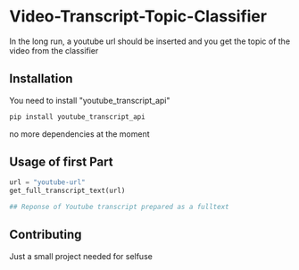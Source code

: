 # Video-Transcript-Topic-Classifier
In the long run, a youtube url should be inserted and you get the topic of the video from the classifier

## Installation
You need to install "youtube_transcript_api"

```bash
pip install youtube_transcript_api
```

no more dependencies at the moment

## Usage of first Part

```python
url = "youtube-url"
get_full_transcript_text(url)

## Reponse of Youtube transcript prepared as a fulltext
```

## Contributing
Just a small project needed for selfuse